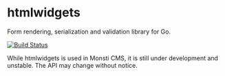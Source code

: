 htmlwidgets
===========

Form rendering, serialization and validation library for Go.

[![Build Status](https://travis-ci.org/chrneumann/htmlwidgets.svg?branch=master)](https://travis-ci.org/chrneumann/htmlwidgets)

While htmlwidgets is used in Monsti CMS, it is still under
development and unstable. The API may change without notice.

```go
